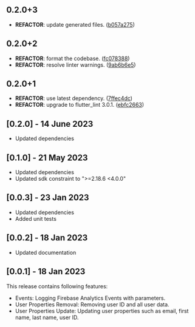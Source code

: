## 0.2.0+3

 - **REFACTOR**: update generated files. ([b057a275](https://github.com/djangoflow/flutter-djangoflow/commit/b057a2751bd47d0d2e436a3418232c01218fda59))

## 0.2.0+2

 - **REFACTOR**: format the codebase. ([fc078388](https://github.com/djangoflow/flutter-djangoflow/commit/fc0783887eb7881d079c7381299248cea2fdf63a))
 - **REFACTOR**: resolve linter warnings. ([9ab6b6e5](https://github.com/djangoflow/flutter-djangoflow/commit/9ab6b6e5e700de585393939f3afd1cb2527f9d39))

## 0.2.0+1

 - **REFACTOR**: use latest dependency. ([7ffec4dc](https://github.com/djangoflow/flutter-djangoflow/commit/7ffec4dcd4b52bebde4fa37706649556ae7d6394))
 - **REFACTOR**: upgrade to flutter_lint 3.0.1. ([ebfc2663](https://github.com/djangoflow/flutter-djangoflow/commit/ebfc266338959dece73dd2b2198277ef0d225bb2))

## [0.2.0] - 14 June 2023

- Updated dependencies

## [0.1.0] - 21 May 2023

- Updated dependencies
- Updated sdk constraint to ">=2.18.6 <4.0.0"

## [0.0.3] - 23 Jan 2023

- Updated dependencies
- Added unit tests

## [0.0.2] - 18 Jan 2023

- Updated documentation

## [0.0.1] - 18 Jan 2023

This release contains following features:

- Events: Logging Firebase Analytics Events with parameters.
- User Properties Removal: Removing user ID and all user data.
- User Properties Update: Updating user properties such as email, first name, last name, user ID.
